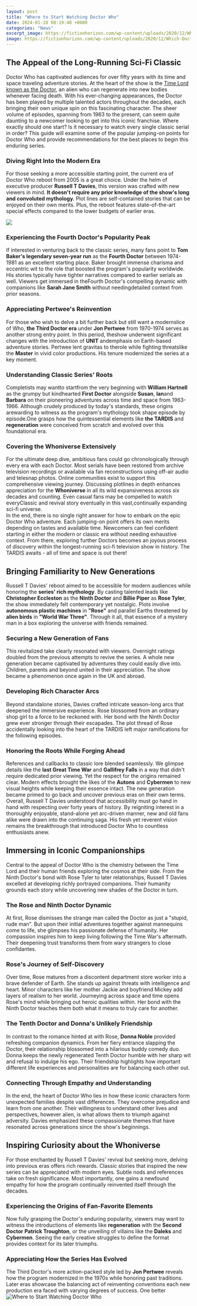 ```yaml
---
layout: post
title: "Where to Start Watching Doctor Who"
date: 2024-01-28 08:19:48 +0000
categories: "News"
excerpt_image: https://fictionhorizon.com/wp-content/uploads/2020/12/Which-Doctor-Who-should-I-start-with.jpg
image: https://fictionhorizon.com/wp-content/uploads/2020/12/Which-Doctor-Who-should-I-start-with.jpg
---
```


## The Appeal of the Long-Running Sci-Fi Classic 
Doctor Who has captivated audiences for over fifty years with its time and space traveling adventure stories. At the heart of the show is the [Time Lord known as the Doctor](https://store.fi.io.vn/funny-chihuahuas-easter-day-bunny-eggs-easter-costume-womens-chihuahua-dog), an alien who can regenerate into new bodies whenever facing death. With his ever-changing appearances, the Doctor has been played by multiple talented actors throughout the decades, each bringing their own unique spin on this fascinating character. 
The sheer volume of episodes, spanning from 1963 to the present, can seem quite daunting to a newcomer looking to get into this iconic franchise. Where exactly should one start? Is it necessary to watch every single classic serial in order? This guide will examine some of the popular jumping-on points for Doctor Who and provide recommendations for the best places to begin this enduring series.
### Diving Right Into the Modern Era  
For those seeking a more accessible starting point, the current era of Doctor Who reboot from 2005 is a great choice. Under the helm of executive producer **Russell T Davies**, this version was crafted with new viewers in mind. **It doesn't require any prior knowledge of the show's long and convoluted mythology.** Plot lines are self-contained stories that can be enjoyed on their own merits. Plus, the reboot features state-of-the-art special effects compared to the lower budgets of earlier eras. 

![](https://cdn3.whatculture.com/images/2020/08/ea5786f7d079598f-1200x675.jpg)
### Experiencing the Fourth Doctor's Popularity Peak
If interested in venturing back to the classic series, many fans point to **Tom Baker's legendary seven-year run** as the **Fourth Doctor** between 1974-1981 as an excellent starting place. Baker brought immense charisma and eccentric wit to the role that boosted the program's popularity worldwide. His stories typically have tighter narratives compared to earlier serials as well. Viewers get immersed in theFourth Doctor's compelling dynamic with companions like **Sarah Jane Smith** without needingdetailed context from prior seasons.
### Appreciating Pertwee's Reinvention 
For those who wish to delve a bit further back but still want a modernslice of Who, **the Third Doctor era** under **Jon Pertwee** from 1970-1974 serves as another strong entry point. In this period, theshow underwent significant changes with the introduction of **UNIT** andemphasis on Earth-based adventure stories. Pertwee lent gravitas to therole while fighting threatslike the **Master** in vivid color productions. His tenure modernized the series at a key moment.
### Understanding Classic Series' Roots 
Completists may wantto startfrom the very beginning with **William Hartnell** as the grumpy but kindhearted **First Doctor** alongside **Susan**, **Ian**and **Barbara** on their pioneering adventures across time and space from 1963-1966. Although crudely produced by today's standards, these origins arewarding to witness as the program's mythology took shape episode by episode.One grasps how the quintessential elements like **the TARDIS** and **regeneration** were conceived from scratch and evolved over this foundational era.
### Covering the Whoniverse Extensively
For the ultimate deep dive, ambitious fans could go chronologically through every era with each Doctor. Most serials have been restored from archive television recordings or available via fan reconstructions using off-air audio and telesnap photos. Online communities exist to support this comprehensive viewing journey. Discussing plotlines in depth enhances appreciation for the **Whoniverse** in all its wild expansiveness across six decades and counting. Even casual fans may be compelled to watch everyClassic and revival story eventually in this vast,continually expanding sci-fi universe.    
In the end, there is no single right answer for how to embark on the epic Doctor Who adventure. Each jumping-on point offers its own merits depending on tastes and available time. Newcomers can feel confident starting in either the modern or classic era without needing exhaustive context. From there, exploring further Doctors becomes an joyous process of discovery within the longest-running sci-fi television show in history. The TARDIS awaits - all of time and space is out there!
## Bringing Familiarity to New Generations
Russell T Davies' reboot aimed to be accessible for modern audiences while honoring the **series' rich mythology**. By casting talented leads like **Christopher Eccleston** as the **Ninth Doctor** and **Billie Piper** as **Rose Tyler**, the show immediately felt contemporary yet nostalgic. Plots involve **autonomous plastic machines** in **"Rose"** and parallel Earths threatened by **alien birds** in **"World War Three"**. Through it all, that essence of a mystery man in a box exploring the universe with friends remained. 
### Securing a New Generation of Fans
This revitalized take clearly resonated with viewers. Overnight ratings doubled from the previous attempts to revive the series. A whole new generation became captivated by adventures they could easily dive into. Children, parents and beyond united in their appreciation. The show became a phenomenon once again in the UK and abroad. 
### Developing Rich Character Arcs 
Beyond standalone stories, Davies crafted intricate season-long arcs that deepened the immersive experience. Rose blossomed from an ordinary shop girl to a force to be reckoned with. Her bond with the Ninth Doctor grew ever stronger through their escapades. The plot thread of Rose accidentally looking into the heart of the TARDIS left major ramifications for the following episodes.
### Honoring the Roots While Forging Ahead
References and callbacks to classic lore blended seamlessly. We glimpse details like the **last Great Time War** and **Gallifrey Falls** in a way that didn't require dedicated prior viewing. Yet the respect for the origins remained clear. Modern effects brought the likes of the **Autons** and **Cybermen** to new visual heights while keeping their essence intact. The new generation became primed to go back and uncover previous eras on their own terms.
Overall, Russell T Davies understood that accessibility must go hand in hand with respecting over forty years of history. By reigniting interest in a thoroughly enjoyable, stand-alone yet arc-driven manner, new and old fans alike were drawn into the continuing saga. His fresh yet reverent vision remains the breakthrough that introduced Doctor Who to countless enthusiasts anew.
## Immersing in Iconic Companionships
Central to the appeal of Doctor Who is the chemistry between the Time Lord and their human friends exploring the cosmos at their side. From the Ninth Doctor's bond with Rose Tyler to later relationships, Russell T Davies excelled at developing richly portrayed companions. Their humanity grounds each story while uncovering new shades of the Doctor in turn.
### The Rose and Ninth Doctor Dynamic 
At first, Rose dismisses the strange man called the Doctor as just a "stupid, rude man". But upon their initial adventures together against mannequins come to life, she glimpses his passionate defense of humanity. Her compassion inspires him to keep living following the Time War's aftermath. Their deepening trust transforms them from wary strangers to close confidantes. 
### Rose's Journey of Self-Discovery
Over time, Rose matures from a discontent department store worker into a brave defender of Earth. She stands up against threats with intelligence and heart. Minor characters like her mother Jackie and boyfriend Mickey add layers of realism to her world. Journeying across space and time opens Rose's mind while bringing out heroic qualities within. Her bond with the Ninth Doctor teaches them both what it means to truly care for another.
### The Tenth Doctor and Donna's Unlikely Friendship
In contrast to the romance hinted at with Rose, **Donna Noble** provided refreshing companion dynamics. From her fiery entrance slapping the Doctor, their relationship blossomed into a hilarious buddy comedy duo. Donna keeps the newly regenerated Tenth Doctor humble with her sharp wit and refusal to indulge his ego. Their friendship highlights how important different life experiences and personalities are for balancing each other out.
### Connecting Through Empathy and Understanding 
In the end, the heart of Doctor Who lies in how these iconic characters form unexpected families despite vast differences. They overcome prejudice and learn from one another. Their willingness to understand other lives and perspectives, however alien, is what allows them to triumph against adversity. Davies emphasized these compassionate themes that have resonated across generations since the show's beginnings.
## Inspiring Curiosity about the Whoniverse 
For those enchanted by Russell T Davies' revival but seeking more, delving into previous eras offers rich rewards. Classic stories that inspired the new series can be appreciated with modern eyes. Subtle nods and references take on fresh significance. Most importantly, one gains a newfound empathy for how the program continually reinvented itself through the decades.
### Experiencing the Origins of Fan-Favorite Elements
Now fully grasping the Doctor's enduring popularity, viewers may want to witness the introductions of elements like **regeneration** with the **Second Doctor** **Patrick Troughton**, or the unveiling of villains like the **Daleks** and **Cybermen**. Seeing the early creative struggles to define the format provides context for its later triumphs.
### Appreciating How the Series Has Evolved
The Third Doctor's more action-packed style led by **Jon Pertwee** reveals how the program modernized in the 1970s while honoring past traditions. Later eras showcase the balancing act of reinventing conventions each new production era faced with varying degrees of success. One better
![Where to Start Watching Doctor Who](https://fictionhorizon.com/wp-content/uploads/2020/12/Which-Doctor-Who-should-I-start-with.jpg)